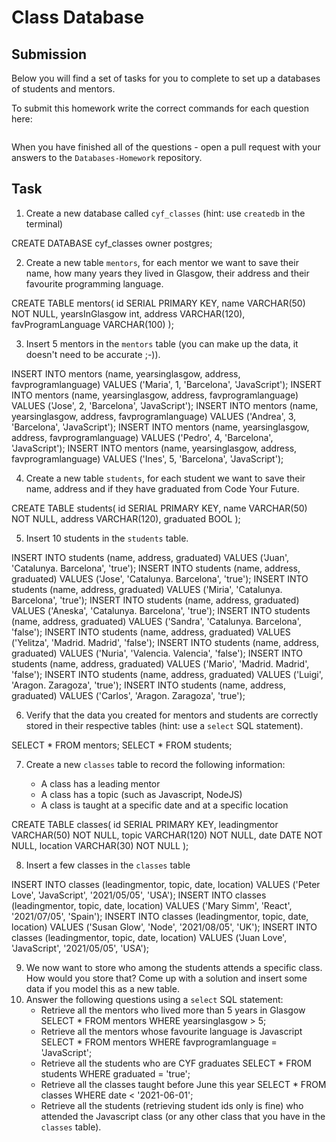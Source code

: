 # Class Database

## Submission

Below you will find a set of tasks for you to complete to set up a databases of students and mentors.

To submit this homework write the correct commands for each question here:

```sql


```

When you have finished all of the questions - open a pull request with your answers to the `Databases-Homework` repository.

## Task

1. Create a new database called `cyf_classes` (hint: use `createdb` in the terminal)

CREATE DATABASE cyf_classes owner postgres;

2. Create a new table `mentors`, for each mentor we want to save their name, how many years they lived in Glasgow, their address and their favourite programming language.

CREATE TABLE mentors(
id SERIAL PRIMARY KEY,
name VARCHAR(50) NOT NULL,
yearsInGlasgow int,
address VARCHAR(120),
favProgramLanguage VARCHAR(100)
);

3. Insert 5 mentors in the `mentors` table (you can make up the data, it doesn't need to be accurate ;-)).

INSERT INTO mentors (name, yearsinglasgow, address, favprogramlanguage) VALUES ('Maria', 1, 'Barcelona', 'JavaScript');
INSERT INTO mentors (name, yearsinglasgow, address, favprogramlanguage) VALUES ('Jose', 2, 'Barcelona', 'JavaScript');
INSERT INTO mentors (name, yearsinglasgow, address, favprogramlanguage) VALUES ('Andrea', 3, 'Barcelona', 'JavaScript');
INSERT INTO mentors (name, yearsinglasgow, address, favprogramlanguage) VALUES ('Pedro', 4, 'Barcelona', 'JavaScript');
INSERT INTO mentors (name, yearsinglasgow, address, favprogramlanguage) VALUES ('Ines', 5, 'Barcelona', 'JavaScript');

4. Create a new table `students`, for each student we want to save their name, address and if they have graduated from Code Your Future.

CREATE TABLE students(
id SERIAL PRIMARY KEY,
name VARCHAR(50) NOT NULL,
address VARCHAR(120),
graduated BOOL
);

5. Insert 10 students in the `students` table.

INSERT INTO students (name, address, graduated) VALUES ('Juan', 'Catalunya. Barcelona', 'true');
INSERT INTO students (name, address, graduated) VALUES ('Jose', 'Catalunya. Barcelona', 'true');
INSERT INTO students (name, address, graduated) VALUES ('Miria', 'Catalunya. Barcelona', 'true');
INSERT INTO students (name, address, graduated) VALUES ('Aneska', 'Catalunya. Barcelona', 'true');
INSERT INTO students (name, address, graduated) VALUES ('Sandra', 'Catalunya. Barcelona', 'false');
INSERT INTO students (name, address, graduated) VALUES ('Yelitza', 'Madrid. Madrid', 'false');
INSERT INTO students (name, address, graduated) VALUES ('Nuria', 'Valencia. Valencia', 'false');
INSERT INTO students (name, address, graduated) VALUES ('Mario', 'Madrid. Madrid', 'false');
INSERT INTO students (name, address, graduated) VALUES ('Luigi', 'Aragon. Zaragoza', 'true');
INSERT INTO students (name, address, graduated) VALUES ('Carlos', 'Aragon. Zaragoza', 'true');

6. Verify that the data you created for mentors and students are correctly stored in their respective tables (hint: use a `select` SQL statement).

SELECT * FROM mentors;
SELECT * FROM students;

7. Create a new `classes` table to record the following information:

   - A class has a leading mentor
   - A class has a topic (such as Javascript, NodeJS)
   - A class is taught at a specific date and at a specific location

CREATE TABLE classes(
id SERIAL PRIMARY KEY,
leadingmentor VARCHAR(50) NOT NULL,
topic VARCHAR(120) NOT NULL,
date DATE NOT NULL,
location VARCHAR(30) NOT NULL
);

8. Insert a few classes in the `classes` table

INSERT INTO classes (leadingmentor, topic, date, location) VALUES ('Peter Love', 'JavaScript', '2021/05/05', 'USA');
INSERT INTO classes (leadingmentor, topic, date, location) VALUES ('Mary Simm', 'React', '2021/07/05', 'Spain');
INSERT INTO classes (leadingmentor, topic, date, location) VALUES ('Susan Glow', 'Node', '2021/08/05', 'UK');
INSERT INTO classes (leadingmentor, topic, date, location) VALUES ('Juan Love', 'JavaScript', '2021/05/05', 'USA');

9. We now want to store who among the students attends a specific class. How would you store that? Come up with a solution and insert some data if you model this as a new table.
10. Answer the following questions using a `select` SQL statement:
    - Retrieve all the mentors who lived more than 5 years in Glasgow
    SELECT * FROM mentors WHERE yearsinglasgow > 5;
    - Retrieve all the mentors whose favourite language is Javascript
    SELECT * FROM mentors WHERE favprogramlanguage = 'JavaScript';
    - Retrieve all the students who are CYF graduates
    SELECT * FROM students WHERE graduated = 'true';
    - Retrieve all the classes taught before June this year
    SELECT * FROM classes WHERE date < '2021-06-01';
    - Retrieve all the students (retrieving student ids only is fine) who attended the Javascript class (or any other class that you have in the `classes` table).
